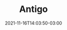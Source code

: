 ---
# Essential settings
title: "Antigo"
type: "section"
date: 2021-11-16T14:03:50-03:00
translationKey: "Old"

# Scheduling
draft: false

# Meta
summary: 
---